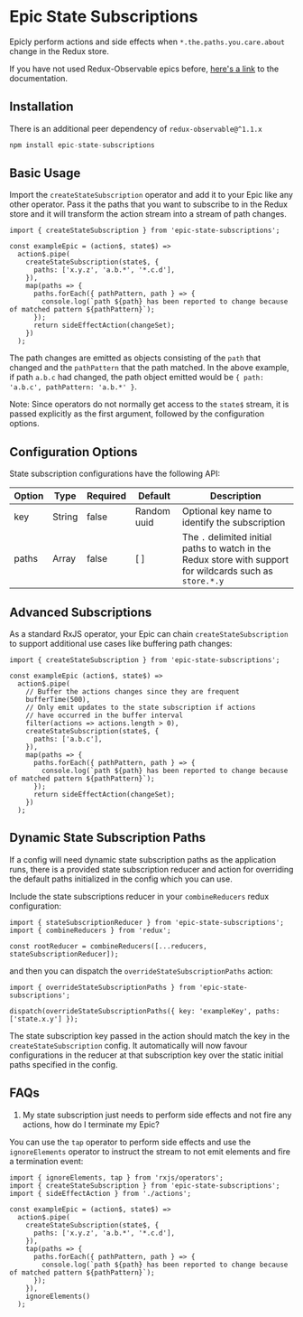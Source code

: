 # Epic State Subscriptions

Epicly perform actions and side effects when `*.the.paths.you.care.about` change in the Redux store.

If you have not used Redux-Observable epics before, [here's a link](https://redux-observable.js.org/docs/basics/Epics.html) to the documentation.

## Installation

There is an additional peer dependency of `redux-observable@^1.1.x`

```javascript
npm install epic-state-subscriptions
```

## Basic Usage

Import the `createStateSubscription` operator and add it to your Epic like any other operator. Pass it the paths that you want to subscribe to in the Redux store and it will transform the action stream into a stream of path changes.

```
import { createStateSubscription } from 'epic-state-subscriptions';

const exampleEpic = (action$, state$) =>
  action$.pipe(
    createStateSubscription(state$, {
      paths: ['x.y.z', 'a.b.*', '*.c.d'],
    }),
    map(paths => {
      paths.forEach({ pathPattern, path } => {
        console.log(`path ${path} has been reported to change because of matched pattern ${pathPattern}`);
      });
      return sideEffectAction(changeSet);
    })
  );
```

The path changes are emitted as objects consisting of the `path` that changed and the `pathPattern` that the path matched. In the above example, if path `a.b.c` had changed, the path object emitted would be `{ path: 'a.b.c', pathPattern: 'a.b.*' }`.

Note: Since operators do not normally get access to the `state$` stream, it is passed explicitly as the first argument, followed by the configuration options.

## Configuration Options

State subscription configurations have the following API:

|Option         | Type          | Required | Default      | Description                                                                        |
|---------------|---------------|----------|--------------|------------------------------------------------------------------------------------|
| key           | String        | false    | Random uuid  | Optional key name to identify the subscription                                                   |
| paths         | Array<String> | false    | [ ]          | The `.` delimited initial paths to watch in the Redux store with support for wildcards such as `store.*.y`   |


## Advanced Subscriptions

As a standard RxJS operator, your Epic can chain `createStateSubscription` to support additional use cases like buffering path changes:

```
import { createStateSubscription } from 'epic-state-subscriptions';

const exampleEpic (action$, state$) =>
  action$.pipe(
    // Buffer the actions changes since they are frequent
    bufferTime(500),
    // Only emit updates to the state subscription if actions
    // have occurred in the buffer interval
    filter(actions => actions.length > 0),
    createStateSubscription(state$, {
      paths: ['a.b.c'],
    }),
    map(paths => {
      paths.forEach({ pathPattern, path } => {
        console.log(`path ${path} has been reported to change because of matched pattern ${pathPattern}`);
      });
      return sideEffectAction(changeSet);
    })
  );
```

## Dynamic State Subscription Paths

If a config will need dynamic state subscription paths as the application runs, there is a provided state subscription reducer and action for overriding the default paths initialized in the config which you can use.

Include the state subscriptions reducer in your `combineReducers` redux configuration:

```
import { stateSubscriptionReducer } from 'epic-state-subscriptions';
import { combineReducers } from 'redux';

const rootReducer = combineReducers([...reducers, stateSubscriptionReducer]);
```

and then you can dispatch the `overrideStateSubscriptionPaths` action:

```
import { overrideStateSubscriptionPaths } from 'epic-state-subscriptions';

dispatch(overrideStateSubscriptionPaths({ key: 'exampleKey', paths: ['state.x.y'] });
```

The state subscription key passed in the action should match the key in the `createStateSubscription` config. It automatically will now favour configurations in the reducer at that subscription key over the static initial paths specified in the config.

## FAQs

1. My state subscription just needs to perform side effects and not fire any actions, how do I terminate my Epic?

You can use the `tap` operator to perform side effects and use the `ignoreElements` operator to instruct the stream to not emit elements and fire a termination event:

```
import { ignoreElements, tap } from 'rxjs/operators';
import { createStateSubscription } from 'epic-state-subscriptions';
import { sideEffectAction } from './actions';

const exampleEpic = (action$, state$) =>
  action$.pipe(
    createStateSubscription(state$, {
      paths: ['x.y.z', 'a.b.*', '*.c.d'],
    }),
    tap(paths => {
      paths.forEach({ pathPattern, path } => {
        console.log(`path ${path} has been reported to change because of matched pattern ${pathPattern}`);
      });
    }),
    ignoreElements()
  );
```
